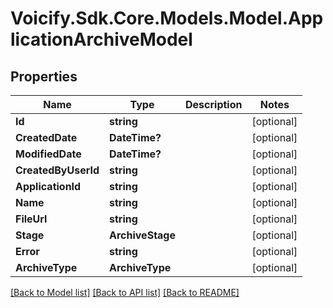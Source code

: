 # Voicify.Sdk.Core.Models.Model.ApplicationArchiveModel
## Properties

Name | Type | Description | Notes
------------ | ------------- | ------------- | -------------
**Id** | **string** |  | [optional] 
**CreatedDate** | **DateTime?** |  | [optional] 
**ModifiedDate** | **DateTime?** |  | [optional] 
**CreatedByUserId** | **string** |  | [optional] 
**ApplicationId** | **string** |  | [optional] 
**Name** | **string** |  | [optional] 
**FileUrl** | **string** |  | [optional] 
**Stage** | **ArchiveStage** |  | [optional] 
**Error** | **string** |  | [optional] 
**ArchiveType** | **ArchiveType** |  | [optional] 

[[Back to Model list]](../README.md#documentation-for-models) [[Back to API list]](../README.md#documentation-for-api-endpoints) [[Back to README]](../README.md)

